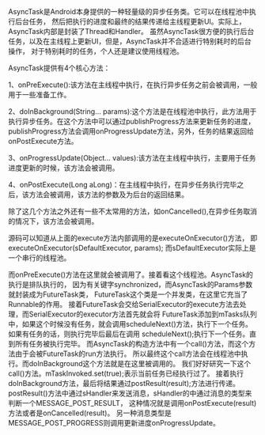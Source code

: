 AsyncTask是Android本身提供的一种轻量级的异步任务类。它可以在线程池中执行后台任务，
然后把执行的进度和最终的结果传递给主线程更新UI。实际上，AsyncTask内部是封装了Thread和Handler。
虽然AsyncTask很方便的执行后台任务，以及在主线程上更新UI，但是，AsyncTask并不合适进行特别耗时的后台操作，
对于特别耗时的任务，个人还是建议使用线程池。

AsyncTask提供有4个核心方法：

1、onPreExecute():该方法在主线程中执行，在执行异步任务之前会被调用，一般用于一些准备工作。

2、doInBackground(String... params):这个方法是在线程池中执行，此方法用于执行异步任务。在这个方法中可以通过publishProgress方法来更新任务的进度，publishProgress方法会调用onProgressUpdate方法，另外，任务的结果返回给onPostExecute方法。

3、onProgressUpdate(Object... values):该方法在主线程中执行，主要用于任务进度更新的时候，该方法会被调用。

4、onPostExecute(Long aLong)：在主线程中执行，在异步任务执行完毕之后，该方法会被调用，该方法的参数及为后台的返回结果。

除了这几个方法之外还有一些不太常用的方法，如onCancelled(),在异步任务取消的情况下，该方法会被调用。



源码可以知道从上面的execute方法内部调用的是executeOnExecutor()方法，
即executeOnExecutor(sDefaultExecutor, params);
而sDefaultExecutor实际上是一个串行的线程池。

而onPreExecute()方法在这里就会被调用了。接着看这个线程池。AsyncTask的执行是排队执行的，
因为有关键字synchronized，而AsyncTask的Params参数就封装成为FutureTask类，
FutureTask这个类是一个并发类，在这里它充当了Runnable的作用。
接着FutureTask会交给SerialExecutor的execute方法去处理，而SerialExecutor的executor方法首先就会将
FutureTask添加到mTasks队列中，如果这个时候没有任务，就会调用scheduleNext()方法，执行下一个任务。
如果有任务的话，则执行完毕后最后在调用 scheduleNext();执行下一个任务。直到所有任务被执行完毕。
而AsyncTask的构造方法中有一个call()方法，而这个方法由于会被FutureTask的run方法执行。
所以最终这个call方法会在线程池中执行。而doInBackground这个方法就是在这里被调用的。
我们好好研究一下这个call()方法。mTaskInvoked.set(true);表示当前任务已经执行过了。
接着执行doInBackground方法，最后将结果通过postResult(result);方法进行传递。
postResult()方法中通过sHandler来发送消息，sHandler的中通过消息的类型来判断一个MESSAGE_POST_RESULT，
这种情况就是调用onPostExecute(result)方法或者是onCancelled(result)。
另一种消息类型是MESSAGE_POST_PROGRESS则调用更新进度onProgressUpdate。


